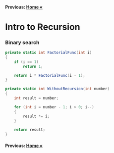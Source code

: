 #### Previous: [Home &laquo;](../../README.md)

# Intro to Recursion

### Binary search

``` cs --region factorial --source-file .\Factorial\Program.cs --project .\Factorial\Factorial.csproj 
private static int FactorialFunc(int i)
{
    if (i == 1)
        return 1;

    return i * FactorialFunc(i - 1);
}

private static int WithoutRecursion(int number)
{
    int result = number;

    for (int i = number - 1; i > 0; i--)
    {
        result *= i;
    }

    return result;
}
```

#### Previous: [Home &laquo;](../../README.md)